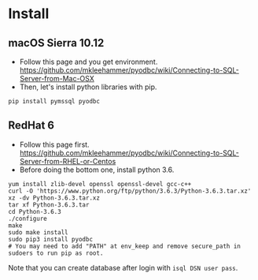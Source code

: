 # Install


## macOS Sierra 10.12

* Follow this page and you get environment. https://github.com/mkleehammer/pyodbc/wiki/Connecting-to-SQL-Server-from-Mac-OSX
* Then, let's install python libraries with pip.

```
pip install pymssql pyodbc
```

## RedHat 6

* Follow this page first. https://github.com/mkleehammer/pyodbc/wiki/Connecting-to-SQL-Server-from-RHEL-or-Centos
* Before doing the bottom one, install python 3.6.

```
yum install zlib-devel openssl openssl-devel gcc-c++
curl -O 'https://www.python.org/ftp/python/3.6.3/Python-3.6.3.tar.xz'
xz -dv Python-3.6.3.tar.xz
tar xf Python-3.6.3.tar
cd Python-3.6.3
./configure
make
sudo make install
sudo pip3 install pyodbc
# You may need to add "PATH" at env_keep and remove secure_path in sudoers to run pip as root.
```

Note that you can create database after login with `isql DSN user pass`.
